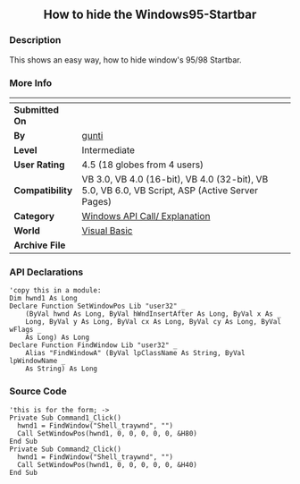﻿<div align="center">

## How to hide the Windows95\-Startbar


</div>

### Description

This shows an easy way, how to hide window's 95/98 Startbar.
 
### More Info
 


<span>             |<span>
---                |---
**Submitted On**   |
**By**             |[gunti](https://github.com/Planet-Source-Code/PSCIndex/blob/master/ByAuthor/gunti.md)
**Level**          |Intermediate
**User Rating**    |4.5 (18 globes from 4 users)
**Compatibility**  |VB 3\.0, VB 4\.0 \(16\-bit\), VB 4\.0 \(32\-bit\), VB 5\.0, VB 6\.0, VB Script, ASP \(Active Server Pages\) 
**Category**       |[Windows API Call/ Explanation](https://github.com/Planet-Source-Code/PSCIndex/blob/master/ByCategory/windows-api-call-explanation__1-39.md)
**World**          |[Visual Basic](https://github.com/Planet-Source-Code/PSCIndex/blob/master/ByWorld/visual-basic.md)
**Archive File**   |[](https://github.com/Planet-Source-Code/gunti-how-to-hide-the-windows95-startbar__1-9357/archive/master.zip)

### API Declarations

```
'copy this in a module:
Dim hwnd1 As Long
Declare Function SetWindowPos Lib "user32" _
    (ByVal hwnd As Long, ByVal hWndInsertAfter As Long, ByVal x As _
    Long, ByVal y As Long, ByVal cx As Long, ByVal cy As Long, ByVal wFlags _
    As Long) As Long
Declare Function FindWindow Lib "user32" _
    Alias "FindWindowA" (ByVal lpClassName As String, ByVal lpWindowName _
    As String) As Long
```


### Source Code

```
'this is for the form; ->
Private Sub Command1_Click()
  hwnd1 = FindWindow("Shell_traywnd", "")
  Call SetWindowPos(hwnd1, 0, 0, 0, 0, 0, &H80)
End Sub
Private Sub Command2_Click()
  hwnd1 = FindWindow("Shell_traywnd", "")
  Call SetWindowPos(hwnd1, 0, 0, 0, 0, 0, &H40)
End Sub
```

